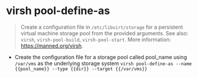 # virsh pool-define-as
> Create a configuration file in `/etc/libvirt/storage` for a persistent virtual machine storage pool from the provided arguments.
> See also: `virsh`, `virsh-pool-build`, `virsh-pool-start`.
> More information: <https://manned.org/virsh>.

- Create the configuration file for a storage pool called pool_name using `/var/vms` as the underlying storage system
`virsh pool-define-as --name {{pool_name}} --type {{dir}} --target {{/var/vms}}`
